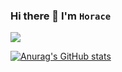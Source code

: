 ### Hi there 👋 I'm `Horace`

<img src="https://komarev.com/ghpvc/?username=tearill"/>

<!--
**tearill/tearill** is a ✨ _special_ ✨ repository because its `README.md` (this file) appears on your GitHub profile.

Here are some ideas to get you started:

- 🔭 I’m currently working on ...
- 🌱 I’m currently learning ...
- 👯 I’m looking to collaborate on ...
- 🤔 I’m looking for help with ...
- 💬 Ask me about ...
- 📫 How to reach me: ...
- 😄 Pronouns: ...
- ⚡ Fun fact: ...
-->
[![Anurag's GitHub stats](https://github-readme-stats.vercel.app/api?username=tearill&count_private=true&show_icons=true&theme=dark)](https://github.com/anuraghazra/github-readme-stats)
